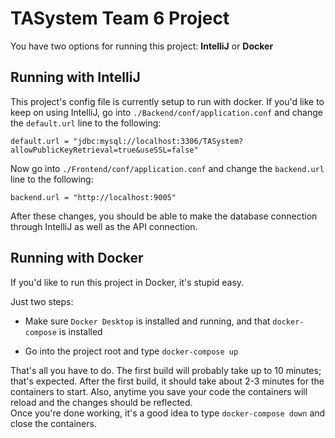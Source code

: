 # TASystem Team 6 Project

You have two options for running this project: **IntelliJ** or **Docker**

## Running with IntelliJ

This project's config file is currently setup to run with docker. 
If you'd like to keep on using IntelliJ, go into `./Backend/conf/application.conf` and change the 
`default.url` line to the following: <br />
```jdbc
default.url = "jdbc:mysql://localhost:3306/TASystem?allowPublicKeyRetrieval=true&useSSL=false"
```
Now go into `./Frontend/conf/application.conf` and change the `backend.url` line to the following: <br />
```jdbc
backend.url = "http://localhost:9005"
```

After these changes, you should be able to make the database connection through IntelliJ as well as the API connection.

## Running with Docker 

If you'd like to run this project in Docker, it's stupid easy. 

Just two steps: 

* Make sure `Docker Desktop` is installed and running, and that `docker-compose` is installed

* Go into the project root and type `docker-compose up`

That's all you have to do. The first build will probably take up to 10 minutes; that's expected. 
After the first build, it should take about 2-3 minutes for the containers to start. 
Also, anytime you save your code the containers will reload and the changes should be reflected. <br />
Once you're done working, it's a good idea to type `docker-compose down` and close the containers.
